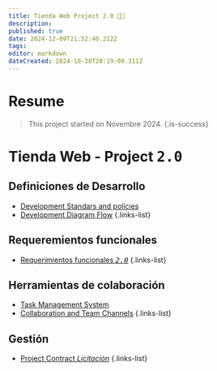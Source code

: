 ```yaml
---
title: Tienda Web Project 2.0 💊🩻
description: 
published: true
date: 2024-12-09T21:52:40.212Z
tags: 
editor: markdown
dateCreated: 2024-10-30T20:19:09.311Z
---
```


# Resume
> This project started on Novembre 2024.
{.is-success}


# Tienda Web - Project <kbd>2.0</kbd>

## Definiciones de Desarrollo

- [Development Standars and policies](project-standards-and-policies)
- [Development Diagram Flow](development-diagram-flow)
{.links-list}

## Requeremientos funcionales

- [Requerimientos funcionales *<kbd>2.0</kbd>*](requerimientos-funcionales)
{.links-list}

## Herramientas de colaboración

- [Task Management System](https://proyectos.cenabast.cl/projects/1/easy_gantt)
- [Collaboration and Team Channels](https://chat-proyecto.cenabast.cl/)
{.links-list}

## Gestión

- [Project Contract *Licitación*](/contracts/web-store-development)
{.links-list}


